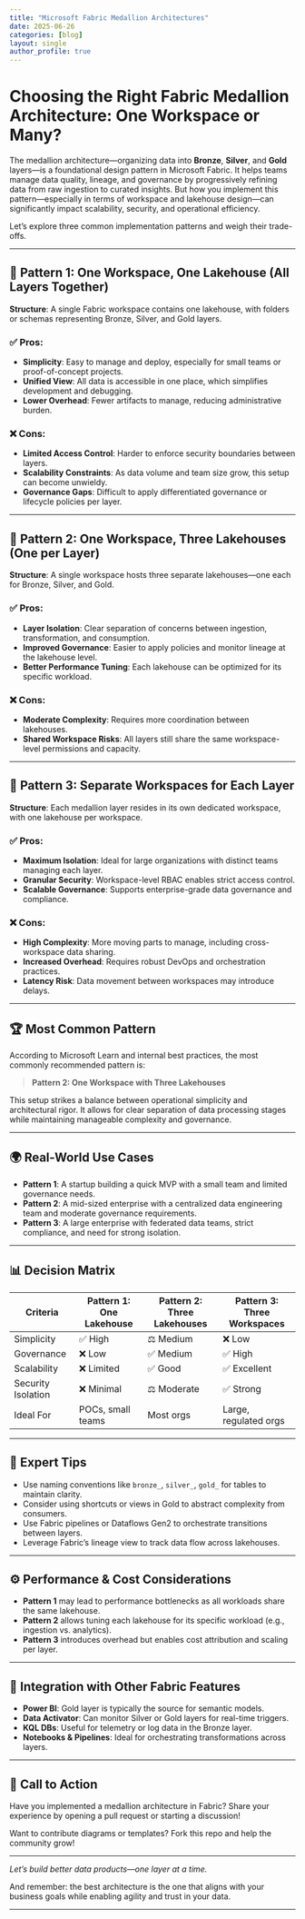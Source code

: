 ```yaml
---
title: "Microsoft Fabric Medallion Architectures"
date: 2025-06-26
categories: [blog]
layout: single
author_profile: true
---
```



# Choosing the Right Fabric Medallion Architecture: One Workspace or Many?

The medallion architecture—organizing data into **Bronze**, **Silver**, and **Gold** layers—is a foundational design pattern in Microsoft Fabric. It helps teams manage data quality, lineage, and governance by progressively refining data from raw ingestion to curated insights. But how you implement this pattern—especially in terms of workspace and lakehouse design—can significantly impact scalability, security, and operational efficiency.

Let’s explore three common implementation patterns and weigh their trade-offs.

---

## 🧱 Pattern 1: One Workspace, One Lakehouse (All Layers Together)

**Structure**: A single Fabric workspace contains one lakehouse, with folders or schemas representing Bronze, Silver, and Gold layers.

### ✅ Pros:
- **Simplicity**: Easy to manage and deploy, especially for small teams or proof-of-concept projects.
- **Unified View**: All data is accessible in one place, which simplifies development and debugging.
- **Lower Overhead**: Fewer artifacts to manage, reducing administrative burden.

### ❌ Cons:
- **Limited Access Control**: Harder to enforce security boundaries between layers.
- **Scalability Constraints**: As data volume and team size grow, this setup can become unwieldy.
- **Governance Gaps**: Difficult to apply differentiated governance or lifecycle policies per layer.

---

## 🧱 Pattern 2: One Workspace, Three Lakehouses (One per Layer)

**Structure**: A single workspace hosts three separate lakehouses—one each for Bronze, Silver, and Gold.

### ✅ Pros:
- **Layer Isolation**: Clear separation of concerns between ingestion, transformation, and consumption.
- **Improved Governance**: Easier to apply policies and monitor lineage at the lakehouse level.
- **Better Performance Tuning**: Each lakehouse can be optimized for its specific workload.

### ❌ Cons:
- **Moderate Complexity**: Requires more coordination between lakehouses.
- **Shared Workspace Risks**: All layers still share the same workspace-level permissions and capacity.

---

## 🧱 Pattern 3: Separate Workspaces for Each Layer

**Structure**: Each medallion layer resides in its own dedicated workspace, with one lakehouse per workspace.

### ✅ Pros:
- **Maximum Isolation**: Ideal for large organizations with distinct teams managing each layer.
- **Granular Security**: Workspace-level RBAC enables strict access control.
- **Scalable Governance**: Supports enterprise-grade data governance and compliance.

### ❌ Cons:
- **High Complexity**: More moving parts to manage, including cross-workspace data sharing.
- **Increased Overhead**: Requires robust DevOps and orchestration practices.
- **Latency Risk**: Data movement between workspaces may introduce delays.

---

## 🏆 Most Common Pattern

According to Microsoft Learn and internal best practices, the most commonly recommended pattern is:

> **Pattern 2: One Workspace with Three Lakehouses**

This setup strikes a balance between operational simplicity and architectural rigor. It allows for clear separation of data processing stages while maintaining manageable complexity and governance.

---

## 🌍 Real-World Use Cases

- **Pattern 1**: A startup building a quick MVP with a small team and limited governance needs.
- **Pattern 2**: A mid-sized enterprise with a centralized data engineering team and moderate governance requirements.
- **Pattern 3**: A large enterprise with federated data teams, strict compliance, and need for strong isolation.

---

## 📊 Decision Matrix

| Criteria                  | Pattern 1: One Lakehouse | Pattern 2: Three Lakehouses | Pattern 3: Three Workspaces |
|---------------------------|--------------------------|-----------------------------|-----------------------------|
| Simplicity                | ✅ High                  | ⚖️ Medium                   | ❌ Low                      |
| Governance                | ❌ Low                   | ✅ Medium                   | ✅ High                     |
| Scalability               | ❌ Limited               | ✅ Good                     | ✅ Excellent                |
| Security Isolation        | ❌ Minimal               | ⚖️ Moderate                 | ✅ Strong                   |
| Ideal For                 | POCs, small teams        | Most orgs                   | Large, regulated orgs       |

---

## 🧠 Expert Tips

- Use naming conventions like `bronze_`, `silver_`, `gold_` for tables to maintain clarity.
- Consider using shortcuts or views in Gold to abstract complexity from consumers.
- Use Fabric pipelines or Dataflows Gen2 to orchestrate transitions between layers.
- Leverage Fabric’s lineage view to track data flow across lakehouses.

---

## ⚙️ Performance & Cost Considerations

- **Pattern 1** may lead to performance bottlenecks as all workloads share the same lakehouse.
- **Pattern 2** allows tuning each lakehouse for its specific workload (e.g., ingestion vs. analytics).
- **Pattern 3** introduces overhead but enables cost attribution and scaling per layer.

---

## 🔗 Integration with Other Fabric Features

- **Power BI**: Gold layer is typically the source for semantic models.
- **Data Activator**: Can monitor Silver or Gold layers for real-time triggers.
- **KQL DBs**: Useful for telemetry or log data in the Bronze layer.
- **Notebooks & Pipelines**: Ideal for orchestrating transformations across layers.

---

## 📣 Call to Action

Have you implemented a medallion architecture in Fabric? Share your experience by opening a pull request or starting a discussion!

Want to contribute diagrams or templates? Fork this repo and help the community grow!

---

*Let’s build better data products—one layer at a time.*


And remember: the best architecture is the one that aligns with your business goals while enabling agility and trust in your data.

---


